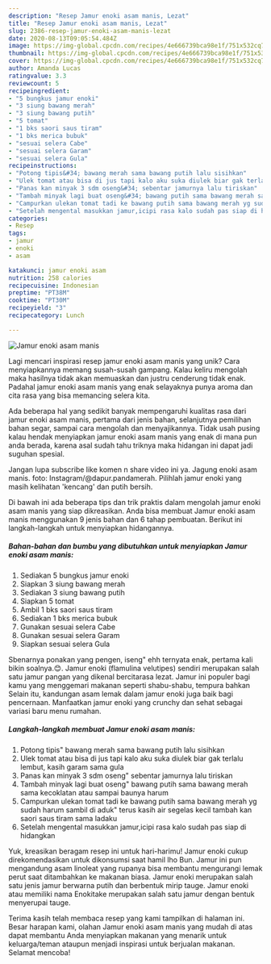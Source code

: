 ```yaml
---
description: "Resep Jamur enoki asam manis, Lezat"
title: "Resep Jamur enoki asam manis, Lezat"
slug: 2386-resep-jamur-enoki-asam-manis-lezat
date: 2020-08-13T09:05:54.484Z
image: https://img-global.cpcdn.com/recipes/4e666739bca98e1f/751x532cq70/jamur-enoki-asam-manis-foto-resep-utama.jpg
thumbnail: https://img-global.cpcdn.com/recipes/4e666739bca98e1f/751x532cq70/jamur-enoki-asam-manis-foto-resep-utama.jpg
cover: https://img-global.cpcdn.com/recipes/4e666739bca98e1f/751x532cq70/jamur-enoki-asam-manis-foto-resep-utama.jpg
author: Amanda Lucas
ratingvalue: 3.3
reviewcount: 5
recipeingredient:
- "5 bungkus jamur enoki"
- "3 siung bawang merah"
- "3 siung bawang putih"
- "5 tomat"
- "1 bks saori saus tiram"
- "1 bks merica bubuk"
- "sesuai selera Cabe"
- "sesuai selera Garam"
- "sesuai selera Gula"
recipeinstructions:
- "Potong tipis&#34; bawang merah sama bawang putih lalu sisihkan"
- "Ulek tomat atau bisa di jus tapi kalo aku suka diulek biar gak terlalu lembut, kasih garam sama gula"
- "Panas kan minyak 3 sdm oseng&#34; sebentar jamurnya lalu tiriskan"
- "Tambah minyak lagi buat oseng&#34; bawang putih sama bawang merah sama kecoklatan atau sampai baunya harum"
- "Campurkan ulekan tomat tadi ke bawang putih sama bawang merah yg sudah harum sambil di aduk&#34; terus kasih air segelas kecil tambah kan saori saus tiram sama ladaku"
- "Setelah mengental masukkan jamur,icipi rasa kalo sudah pas siap di hidangkan"
categories:
- Resep
tags:
- jamur
- enoki
- asam

katakunci: jamur enoki asam 
nutrition: 258 calories
recipecuisine: Indonesian
preptime: "PT38M"
cooktime: "PT30M"
recipeyield: "3"
recipecategory: Lunch

---
```



![Jamur enoki asam manis](https://img-global.cpcdn.com/recipes/4e666739bca98e1f/751x532cq70/jamur-enoki-asam-manis-foto-resep-utama.jpg)

Lagi mencari inspirasi resep jamur enoki asam manis yang unik? Cara menyiapkannya memang susah-susah gampang. Kalau keliru mengolah maka hasilnya tidak akan memuaskan dan justru cenderung tidak enak. Padahal jamur enoki asam manis yang enak selayaknya punya aroma dan cita rasa yang bisa memancing selera kita.

Ada beberapa hal yang sedikit banyak mempengaruhi kualitas rasa dari jamur enoki asam manis, pertama dari jenis bahan, selanjutnya pemilihan bahan segar, sampai cara mengolah dan menyajikannya. Tidak usah pusing kalau hendak menyiapkan jamur enoki asam manis yang enak di mana pun anda berada, karena asal sudah tahu triknya maka hidangan ini dapat jadi suguhan spesial.

Jangan lupa subscribe like komen n share video ini ya. Jagung enoki asam manis. foto: Instagram/@dapur.pandamerah. Pilihlah jamur enoki yang masih kelihatan &#39;kencang&#39; dan putih bersih.


Di bawah ini ada beberapa tips dan trik praktis dalam mengolah jamur enoki asam manis yang siap dikreasikan. Anda bisa membuat Jamur enoki asam manis menggunakan 9 jenis bahan dan 6 tahap pembuatan. Berikut ini langkah-langkah untuk menyiapkan hidangannya.

<!--inarticleads1-->

##### Bahan-bahan dan bumbu yang dibutuhkan untuk menyiapkan Jamur enoki asam manis:

1. Sediakan 5 bungkus jamur enoki
1. Siapkan 3 siung bawang merah
1. Sediakan 3 siung bawang putih
1. Siapkan 5 tomat
1. Ambil 1 bks saori saus tiram
1. Sediakan 1 bks merica bubuk
1. Gunakan sesuai selera Cabe
1. Gunakan sesuai selera Garam
1. Siapkan sesuai selera Gula


Sbenarnya ponakan yang pengen, iseng&#34; ehh ternyata enak, pertama kali bikin soalnya.😊. Jamur enoki (flamulina velutipes) sendiri merupakan salah satu jamur pangan yang dikenal bercitarasa lezat. Jamur ini populer bagi kamu yang menggemari makanan seperti shabu-shabu, tempura bahkan Selain itu, kandungan asam lemak dalam jamur enoki juga baik bagi pencernaan. Manfaatkan jamur enoki yang crunchy dan sehat sebagai variasi baru menu rumahan. 

<!--inarticleads2-->

##### Langkah-langkah membuat Jamur enoki asam manis:

1. Potong tipis&#34; bawang merah sama bawang putih lalu sisihkan
1. Ulek tomat atau bisa di jus tapi kalo aku suka diulek biar gak terlalu lembut, kasih garam sama gula
1. Panas kan minyak 3 sdm oseng&#34; sebentar jamurnya lalu tiriskan
1. Tambah minyak lagi buat oseng&#34; bawang putih sama bawang merah sama kecoklatan atau sampai baunya harum
1. Campurkan ulekan tomat tadi ke bawang putih sama bawang merah yg sudah harum sambil di aduk&#34; terus kasih air segelas kecil tambah kan saori saus tiram sama ladaku
1. Setelah mengental masukkan jamur,icipi rasa kalo sudah pas siap di hidangkan


Yuk, kreasikan beragam resep ini untuk hari-harimu! Jamur enoki cukup direkomendasikan untuk dikonsumsi saat hamil lho Bun. Jamur ini pun mengandung asam linoleat yang rupanya bisa membantu mengurangi lemak perut saat ditambahkan ke makanan biasa. Jamur enoki merupakan salah satu jenis jamur berwarna putih dan berbentuk mirip tauge. Jamur enoki atau memiliki nama Enokitake merupakan salah satu jamur dengan bentuk menyerupai tauge. 

Terima kasih telah membaca resep yang kami tampilkan di halaman ini. Besar harapan kami, olahan Jamur enoki asam manis yang mudah di atas dapat membantu Anda menyiapkan makanan yang menarik untuk keluarga/teman ataupun menjadi inspirasi untuk berjualan makanan. Selamat mencoba!
